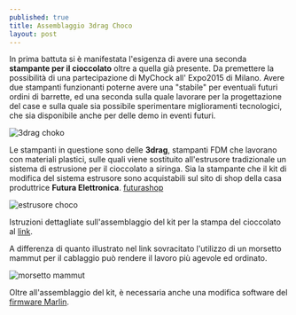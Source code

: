 ```yaml
---
published: true
title: Assemblaggio 3drag Choco
layout: post
---
```

In prima battuta si è manifestata l'esigenza di avere una seconda **stampante per il cioccolato** oltre a quella già presente.
Da premettere la possibilità di una partecipazione di MyChock all' Expo2015 di Milano. 
Avere due stampanti funzionanti poterne avere una "stabile" per eventuali futuri ordini di barrette, ed una seconda sulla quale lavorare per la progettazione del case e sulla quale sia possibile sperimentare miglioramenti tecnologici, che sia disponibile anche per delle demo in eventi futuri.

![3drag choko](https://scontent-mxp.xx.fbcdn.net/hphotos-xtp1/v/t1.0-9/11258280_10205622943687348_8839484512848332228_n.jpg?oh=3bbb5a4df6bbfefdf2b0a65bcbd00b4d&oe=56016E51)

Le stampanti in questione sono delle **3drag**, stampanti  FDM che lavorano con materiali plastici, sulle quali viene sostituito all'estrusore tradizionale un sistema di estrusione per il cioccolato a siringa.
Sia la stampante che il kit di modifica del sistema estrusore sono acquistabili sul sito di shop della casa produttrice **Futura Elettronica**. [futurashop](https://www.futurashop.it/)

![estrusore choco](https://fbcdn-sphotos-b-a.akamaihd.net/hphotos-ak-xap1/v/t1.0-9/10404375_10205623956152659_5961157275404898004_n.jpg?oh=20bea15c4b9dcc9d9cb0f87a3fe94b8f&oe=56011714&__gda__=1438652993_3af8ebc61496094f5a1d7611b871b621)

Istruzioni dettagliate sull'assemblaggio del kit per la stampa del cioccolato al [link](http://3dprint.elettronicain.it/3drag-stampante-per-cioccolato/).

A differenza di quanto illustrato nel link sovracitato l'utilizzo di un morsetto mammut per il cablaggio può rendere il lavoro più agevole ed ordinato.

![morsetto mammut](https://scontent-mxp.xx.fbcdn.net/hphotos-xtp1/v/t1.0-9/11265250_10205623956192660_4798043149466143287_n.jpg?oh=6cb67d9a0aafb270ac017b8542b26ded&oe=55CC8E45)

Oltre all'assemblaggio del kit, è necessaria anche una modifica software del [firmware Marlin](http://3dprint.elettronicain.it/2012/09/06/software/).